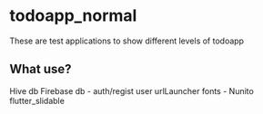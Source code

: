 # todoapp_normal

These are test applications to show different levels of todoapp

## What use?
Hive db
Firebase db - auth/regist user
urlLauncher
fonts - Nunito
flutter_slidable
